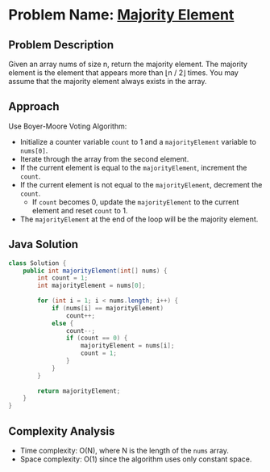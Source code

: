 # Problem Name: [Majority Element](https://leetcode.com/problems/majority-element/)

## Problem Description
Given an array nums of size n, return the majority element. The majority element is the element that appears more than ⌊n / 2⌋ times. You may assume that the majority element always exists in the array.

## Approach
Use Boyer-Moore Voting Algorithm:
- Initialize a counter variable `count` to 1 and a `majorityElement` variable to `nums[0]`.
- Iterate through the array from the second element.
- If the current element is equal to the `majorityElement`, increment the `count`.
- If the current element is not equal to the `majorityElement`, decrement the `count`.
  - If `count` becomes 0, update the `majorityElement` to the current element and reset `count` to 1.
- The `majorityElement` at the end of the loop will be the majority element.

## Java Solution
```java
class Solution {
    public int majorityElement(int[] nums) {
        int count = 1;
        int majorityElement = nums[0];
        
        for (int i = 1; i < nums.length; i++) {
            if (nums[i] == majorityElement)
                count++;
            else {
                count--;
                if (count == 0) {
                    majorityElement = nums[i];
                    count = 1;
                }
            }
        }
        
        return majorityElement;
    }
}
```

## Complexity Analysis
- Time complexity: O(N), where N is the length of the `nums` array.
- Space complexity: O(1) since the algorithm uses only constant space.
